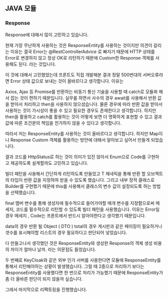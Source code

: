 
## JAVA 모듈


### Response

Response에 대해서 많이 고민하고 있습니다.

현재 가장 무난하게 사용하는 것은 ResponseEntity를 사용하는 것이지만 의견이 갈리는 이유는 결국 Error는 @RestControllerAdvice 로 빠지기 때문에 HTTP 상태를 Error로 변경하지 않고 정상 OK로 리턴하기 때문에 Custom한 Response 객체를 사용해도 된다. 라는 것입니다.

이 것에 대해서 고민했었는데 프론트도 직접 개발해본 결과 정말 500번대의 서버오류라면 Error 상태 값으로 보내는 것이 올바르다고 생각합니다. 이유는

Axios, Ajax 등 Promise를 반환하는 비동기 통신 기술을 사용할 때 catch로 모듈화 해서 잡는 것이 편하기 때문입니다. 실무를 하면서 사수의 경우 await를 사용해서 반환 값을 받아서 처리하고 then을 사용하지 않으셨습니다. 물론 경우에 따라 반환 값을 받아서 사용하는 것이 가시성이 좋을 수 있고 필요한 경우도 존재한다고 생각합니다. 하지만 then을 활용하고 catch를 활용하는 것이 어떻게 보면 더 명확하게 표현할 수 있고 결과 값에 따른 조건문의 책임을 전가하지 않을 수 있다고 생각합니다.

따라서 저는 ResponseEntity를 사용하는 것이 올바르다고 생각합니다. 하지만 Map이나 Response Custom 객체를 활용하는 방안에 대해서 알아보고 싶어서 만들게 되었습니다.

결과 코드를 HttpStatus로 하는 것이 의미가 있진 않아서 Enum으로 Code를 구현하고 제공하도록 설계할까도 고민하고 있습니다.

빌더 패턴을 사용해서 간단하게 리턴하도록 만들었고 T 제네릭을 통해 반환 할 오브젝트의 타입이 반환 값을 지정하여 받을 수 있도록 했습니다. 그리고 내부 정적 클래스로 Builder를 구현했기 때문에 this를 사용해서 클래스의 변수 값이 설정되도록 하는 방법을 선택했습니다.

final 멤버 변수를 통해 생성자에 필수적으로 들어가야할 매개 변수를 지정함으로써 메세지, 코드를 필수적으로 리턴할 수 있도록 빌더 패턴을 사용했습니다. 이유는 Error일 경우 메세지 , Code는 프론트에서 반드시 알아야한다고 생각했기 때문입니다.

data의 경우 반환 될 Object ( DTO ) total의 경우 게시판과 같은 페이징이 필요하거나 갯수를 표시해야할 리스트의 경우 필요하다고 판단되어 넣었습니다.

다 만들고나서 생각했던 것은 ResponseEntity와 생성한 Response의 객체 생성 비용의 차이가 얼마나 날까. 라는 의문점도 들었습니다.

두 번째로 KeyCloak와 같은 외부 인가 서버를 사용한다면 모듈에 ResponseEntity를 통해서 리턴해야하는 상황이 발생했습니다. 그럴 때 2중으로 처리하기 보다는 ResponseEntity를 사용했다면 한 번으로 처리가 가능했기 때문에 ResponseEntity가 좀 더 올바른 판단이 되지 않을까 싶습니다.

그래서 마지막으로 리팩토링을 진행했습니다.
